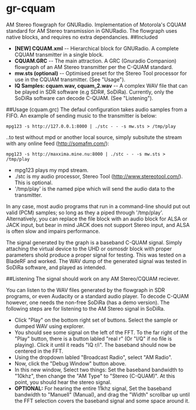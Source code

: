 gr-cquam
=====

AM Stereo flowgraph for GNURadio. Implementation of Motorola's CQUAM standard for AM Stereo transmission in GNURadio. The flowgraph uses native blocks, and requires no extra dependancies.
##Included
* **[NEW] CQUAM.xml** -- Hierarchical block for GNURadio. A complete CQUAM transmitter in a single block.
* **CQUAM.GRC** -- The main attraction. A GRC (Gnuradio Companion) flowgraph of an AM Stereo transmitter per the C-QUAM standard.
* **mw.sts (optional)** -- Optimised preset for the Stereo Tool processor for use in the CQUAM transmitter. (See "Usage").
* **IQ Samples: cquam.wav, cquam_2.wav** -- A complex WAV file that can be played in SDR software (e.g SDR#, SoDiRa). Currently, only the SoDiRa software can decode C-QUAM. (See "Listening").

##Usage (cquam.grc)
The defaul configuration takes audio samples from a FIFO. An example of sending music to the transmitter is below:
```
mpg123 -s http://127.0.0.1:8000 | ./stc - - -s mw.sts > /tmp/play
```

..to test without mpd or another local source, simply subsitute the stream with any online feed (http://somafm.com/):
```
mpg123 -s http://maxxima.mine.nu:8000 | ./stc - - -s mw.sts > /tmp/play
```

* mpg123 plays my mpd stream.
* ./stc is my audio processor, Stereo Tool (http://www.stereotool.com/). This is optional.
* '/tmp/play' is the named pipe which will send the audio data to the transmitter.

In any case, most audio programs that run in a command-line should put out valid (PCM) samples; so long as they a piped through '/tmp/play'. Alternatively, you can replace the file block with an audio block for ALSA or JACK input, but bear in mind JACK does not support Stereo input, and ALSA is often slow and impairs performance. 

The signal generated by the graph is a baseband C-QUAM signal. Simply attaching the virtual device to the UHD or osmosdr block with proper parameters shold produce a proper signal for testing. This was tested on a BladeRF and worked. The WAV dump of the generated signal was tested in SoDiRa software, and played as intended.

##Listening
The signal should work on any AM Stereo/CQUAM reciever.

You can listen to the WAV files generated by the flowgraph in SDR programs, or even Audacity or a standard audio player. To decode C-QUAM however, one needs the non-free SoDiRa (has a demo version). The following steps are for listening to the AM Stereo signal in SoDiRa.

* Click "Play" on the bottom right set of buttons. Select the sample or dumped WAV using explorer.
* You should see some signal on the left of the FFT. To the far right of the "Play" button, there is a button labled "real r" (Or "I/Q" if no file is playing). Click it until it reads "IQ r/i". The baseband should now be centered in the FFT.
* Using the dropdown labled "Broadcast Radio", select "AM Radio".
* Now, click the "Debug Window" button above.
* In this new window, Select two things: Set the baseband bandwidth to "10khz", then change the "AM Type" to "Stereo (C-QUAM)". At this point, you should hear the stereo signal. 
* **OPTIONAL:** For hearing the entire 11khz signal, Set the baseband bandwidth to "Manuell" (Manual), and drag the "Width" scrollbar up until the FFT selection covers the baseband signal and some space around it.
